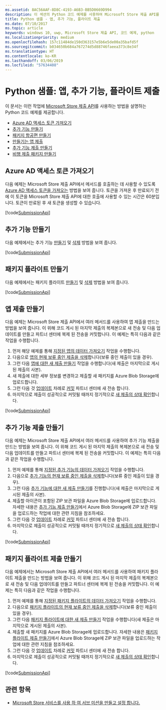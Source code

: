 ```yaml
---
ms.assetid: 8AC56AAF-8D8C-4193-A6B3-BB5D0669D994
description: 이 섹션의 Python 코드 예제를 사용하여 Microsoft Store 제출 API를 사용하는 방법에 대해 자세히 알아봅니다.
title: Python 샘플 - 앱, 추가 기능, 플라이트 제출
ms.date: 07/10/2017
ms.topic: article
keywords: windows 10, uwp, Microsoft Store 제출 API, 코드 예제, python
ms.localizationpriority: medium
ms.openlocfilehash: 157c11484de150d363157e5b6e5de00a35bafd5f
ms.sourcegitcommit: b034650b684a767274d5d88746faeea373c8e34f
ms.translationtype: HT
ms.contentlocale: ko-KR
ms.lasthandoff: 03/06/2019
ms.locfileid: "57634408"
---
```

# <a name="python-sample-submissions-for-apps-add-ons-and-flights"></a>Python 샘플: 앱, 추가 기능, 플라이트 제출

이 문서는 이런 작업에 [Microsoft Store 제출 API](create-and-manage-submissions-using-windows-store-services.md)를 사용하는 방법을 설명하는 Python 코드 예제를 제공합니다.

* [Azure AD 액세스 토큰 가져오기](#token)
* [추가 기능 만들기](#create-add-on)
* [패키지 항공편 만들기](#create-package-flight)
* [만들기는 앱 제출](#create-app-submission)
* [추가 기능 제출 만들기](#create-add-on-submission)
* [비행 제출 패키지 만들기](#create-flight-submission)

<span id="token" />

## <a name="obtain-an-azure-ad-access-token"></a>Azure AD 액세스 토큰 가져오기

다음 예제는 Microsoft Store 제출 API에서 메서드를 호출하는 데 사용할 수 있도록 [Azure AD 액세스 토큰을 가져오는](create-and-manage-submissions-using-windows-store-services.md#obtain-an-azure-ad-access-token) 방법을 보여 줍니다. 토큰을 가져온 후 만료되기 전에 이 토큰을 Microsoft Store 제출 API에 대한 호출에 사용할 수 있는 시간은 60분입니다. 토큰이 만료된 후 새 토큰을 생성할 수 있습니다.

[!code[SubmissionApi](./code/StoreServicesExamples_Submission/python/Examples.py#L1-L20)]

<span id="create-add-on" />

## <a name="create-an-add-on"></a>추가 기능 만들기

다음 예제에서는 추가 기능 [만들기](create-an-add-on.md) 및 [삭제](delete-an-add-on.md) 방법을 보여 줍니다.

[!code[SubmissionApi](./code/StoreServicesExamples_Submission/python/Examples.py#L26-L52)]

<span id="create-package-flight" />

## <a name="create-a-package-flight"></a>패키지 플라이트 만들기

다음 예제에서는 패키지 플라이트 [만들기](create-a-flight.md) 및 [삭제](delete-a-flight.md) 방법을 보여 줍니다.

[!code[SubmissionApi](./code/StoreServicesExamples_Submission/python/Examples.py#L58-L87)]

<span id="create-app-submission" />

## <a name="create-an-app-submission"></a>앱 제출 만들기

다음 예제는 Microsoft Store 제출 API에서 여러 메서드를 사용하여 앱 제출을 만드는 방법을 보여 줍니다. 이 위해 코드 게시 된 마지막 제출의 복제본으로 새 전송 및 다음 업데이트를 만들고 파트너 센터에 복제 된 전송을 커밋합니다. 이 예제는 특히 다음과 같은 작업을 수행합니다.

1. 먼저 해당 예제를 통해 [지정된 앱의 데이터 가져오기](get-an-app.md) 작업을 수행합니다.
2. 다음으로 [앱의 현재 보류 중인 제출을 삭제](delete-an-app-submission.md)합니다(보류 중인 제출이 있을 경우).
3. 그런 다음 [앱에 대한 새 제출 만들기](create-an-app-submission.md) 작업을 수행합니다(새 제출은 마지막으로 게시된 제출의 사본).
4. 새 제출에 대한 세부 정보를 변경하고 제출할 새 패키지를 Azure Blob Storage에 업로드합니다.
5. 그런 다음 것 [업데이트](update-an-app-submission.md) 차례로 [커밋](commit-an-app-submission.md) 파트너 센터에 새 전송 합니다.
6. 마지막으로 제출이 성공적으로 커밋될 때까지 정기적으로 [새 제출의 상태 확인](get-status-for-an-app-submission.md)합니다.

[!code[SubmissionApi](./code/StoreServicesExamples_Submission/python/Examples.py#L93-L166)]

<span id="create-add-on-submission" />

## <a name="create-an-add-on-submission"></a>추가 기능 제출 만들기

다음 예제는 Microsoft Store 제출 API에서 여러 메서드를 사용하여 추가 기능 제출을 만드는 방법을 보여 줍니다. 이 위해 코드 게시 된 마지막 제출의 복제본으로 새 전송 및 다음 업데이트를 만들고 파트너 센터에 복제 된 전송을 커밋합니다. 이 예제는 특히 다음과 같은 작업을 수행합니다.

1. 먼저 예제를 통해 [지정된 추가 기능의 데이터 가져오기](get-an-add-on.md) 작업을 수행합니다.
2. 다음으로 [추가 기능의 현재 보류 중인 제출을 삭제](delete-an-add-on-submission.md)합니다(보류 중인 제출이 있을 경우).
3. 그런 다음 [추가 기능에 대한 새 제출 만들기](create-an-add-on-submission.md)를 진행합니다(새 제출은 마지막으로 게시된 제출의 사본).
4. 제출할 아이콘이 포함된 ZIP 보관 파일을 Azure Blob Storage에 업로드합니다. 자세한 내용은 [추가 기능 제출 만들기](manage-add-on-submissions.md#create-an-add-on-submission)에서 Azure Blob Storage에 ZIP 보관 파일을 업로드하는 작업에 대한 관련 지침을 참조하세요.
5. 그런 다음 것 [업데이트](update-an-add-on-submission.md) 차례로 [커밋](commit-an-add-on-submission.md) 파트너 센터에 새 전송 합니다.
6. 마지막으로 제출이 성공적으로 커밋될 때까지 정기적으로 [새 제출의 상태 확인](get-status-for-an-add-on-submission.md)합니다.

[!code[SubmissionApi](./code/StoreServicesExamples_Submission/python/Examples.py#L172-L245)]

<span id="create-flight-submission" />

## <a name="create-a-package-flight-submission"></a>패키지 플라이트 제출 만들기

다음 예제에서는 Microsoft Store 제출 API에서 여러 메서드를 사용하여 패키지 플라이트 제출을 만드는 방법을 보여 줍니다. 이 위해 코드 게시 된 마지막 제출의 복제본으로 새 전송 및 다음 업데이트를 만들고 파트너 센터에 복제 된 전송을 커밋합니다. 이 예제는 특히 다음과 같은 작업을 수행합니다.

1. 먼저 예제를 통해 [지정된 패키지 플라이트의 데이터 가져오기](get-a-flight.md) 작업을 수행합니다.
2. 다음으로 [패키지 플라이트의 현재 보류 중인 제출을 삭제](delete-a-flight-submission.md)합니다(보류 중인 제출이 있을 경우).
3. 그런 다음 [패키지 플라이트에 대한 새 제출 만들기](create-a-flight-submission.md) 작업을 수행합니다(새 제출은 마지막으로 게시된 제출의 사본).
4. 제출할 새 패키지를 Azure Blob Storage에 업로드합니다. 자세한 내용은 [패키지 플라이트 제출 만들기](manage-flight-submissions.md#create-a-package-flight-submission)에서 Azure Blob Storage에 ZIP 보관 파일을 업로드하는 작업에 대한 관련 지침을 참조하세요.
5. 그런 다음 것 [업데이트](update-a-flight-submission.md) 차례로 [커밋](commit-a-flight-submission.md) 파트너 센터에 새 전송 합니다.
6. 마지막으로 제출이 성공적으로 커밋될 때까지 정기적으로 [새 제출의 상태 확인](get-status-for-a-flight-submission.md)합니다.

[!code[SubmissionApi](./code/StoreServicesExamples_Submission/python/Examples.py#L251-L325)]

## <a name="related-topics"></a>관련 항목

* [Microsoft Store 서비스를 사용 하 여 서브 미션을 만들고 설정 합니다.](create-and-manage-submissions-using-windows-store-services.md)
